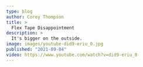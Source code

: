 ```yaml
---
type: blog
author: Corey Thompson
title: >
  Flex Tape Disappointment
description: >
  It's bigger on the outside.
image: images/youtube-did9-eriu_0.jpg
published: "2021-09-04"
video: https://www.youtube.com/watch?v=did9-eriu_0
---
```

